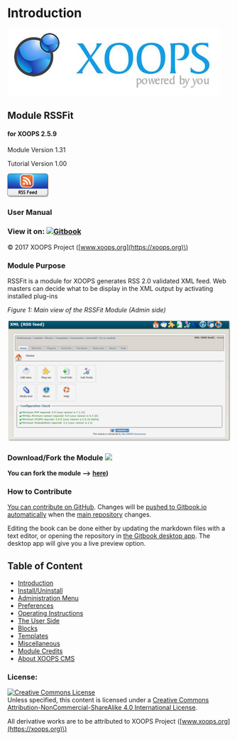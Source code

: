 # Introduction

![logoXoops.jpg](.gitbook/assets/logoxoops%20%281%29.jpg)

## Module RSSFit

#### for XOOPS 2.5.9

Module Version 1.31

Tutorial Version 1.00

![logoModule.png](.gitbook/assets/logomodule.png)

### User Manual

### View it on: [![Gitbook](https://xoops.org/images/logoGitbookSmall.png)](https://www.gitbook.com/book/xoops/XXX-tutorial/)

© 2017 XOOPS Project \([www.xoops.org](https://xoops.org)\)

### Module Purpose

RSSFit is a module for XOOPS generates RSS 2.0 validated XML feed. Web masters can decide what to be display in the XML output by activating installed plug-ins

 _Figure 1: Main view of the RSSFit Module \(Admin side\)_

![image001.png](.gitbook/assets/image001.png)

### Download/Fork the Module ![](https://xoops.org/images/forkit.png)

**You can fork the module --&gt;** [**here**](https://github.com/XoopsModules25x/rssfit)**\)**

### How to Contribute

[You can contribute on GitHub](https://github.com/XoopsDocs/rssfit-tutorial). Changes will be [pushed to Gitbook.io automatically](https://www.gitbook.com/book/xoops/rssfit-tutorial/activity) when the [main repository](https://github.com/XoopsDocs/rssfit-tutorial) changes.

Editing the book can be done either by updating the markdown files with a text editor, or opening the repository in [the Gitbook desktop app](https://github.com/GitbookIO/editor/blob/master/README.md). The desktop app will give you a live preview option.

## Table of Content

* [Introduction](introduction.md)
* [Install/Uninstall](install-uninstall.md)
* [Administration Menu](administration-menu.md)
* [Preferences](preferences.md)
* [Operating Instructions](operating-instructions.md)
* [The User Side](the-user-side.md)
* [Blocks](blocks.md)
* [Templates](templates.md)
* [Miscellaneous](other.md) 
* [Module Credits](module-credits.md)
* [About XOOPS CMS](about-xoops-cms.md)

### License:

[![Creative Commons License](https://i.creativecommons.org/l/by-nc-sa/4.0/88x31.png)](http://creativecommons.org/licenses/by-nc-sa/4.0/)  
Unless specified, this content is licensed under a [Creative Commons Attribution-NonCommercial-ShareAlike 4.0 International License](http://creativecommons.org/licenses/by-nc-sa/4.0/).

All derivative works are to be attributed to XOOPS Project \([www.xoops.org](https://xoops.org)\)

